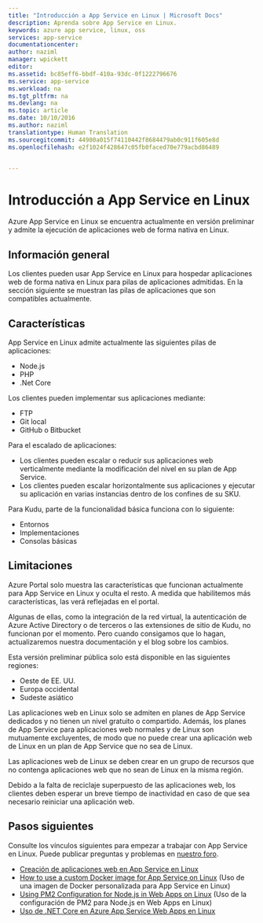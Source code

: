 ```yaml
---
title: "Introducción a App Service en Linux | Microsoft Docs"
description: Aprenda sobre App Service en Linux.
keywords: azure app service, linux, oss
services: app-service
documentationcenter: 
author: naziml
manager: wpickett
editor: 
ms.assetid: bc85eff6-bbdf-410a-93dc-0f1222796676
ms.service: app-service
ms.workload: na
ms.tgt_pltfrm: na
ms.devlang: na
ms.topic: article
ms.date: 10/10/2016
ms.author: naziml
translationtype: Human Translation
ms.sourcegitcommit: 44980a015f74110442f8684479ab0c911f605e8d
ms.openlocfilehash: e2f1024f428647c05fb0faced70e779acbd86489


---
```

# <a name="introduction-to-app-service-on-linux"></a>Introducción a App Service en Linux
Azure App Service en Linux se encuentra actualmente en versión preliminar y admite la ejecución de aplicaciones web de forma nativa en Linux.

## <a name="overview"></a>Información general
Los clientes pueden usar App Service en Linux para hospedar aplicaciones web de forma nativa en Linux para pilas de aplicaciones admitidas. En la sección siguiente se muestran las pilas de aplicaciones que son compatibles actualmente. 

## <a name="features"></a>Características
App Service en Linux admite actualmente las siguientes pilas de aplicaciones:

* Node.js
* PHP
* .Net Core

Los clientes pueden implementar sus aplicaciones mediante:

* FTP
* Git local
* GitHub o Bitbucket

Para el escalado de aplicaciones:

* Los clientes pueden escalar o reducir sus aplicaciones web verticalmente mediante la modificación del nivel en su plan de App Service.
* Los clientes pueden escalar horizontalmente sus aplicaciones y ejecutar su aplicación en varias instancias dentro de los confines de su SKU.

Para Kudu, parte de la funcionalidad básica funciona con lo siguiente:

* Entornos
* Implementaciones
* Consolas básicas

## <a name="limitations"></a>Limitaciones
Azure Portal solo muestra las características que funcionan actualmente para App Service en Linux y oculta el resto. A medida que habilitemos más características, las verá reflejadas en el portal.

Algunas de ellas, como la integración de la red virtual, la autenticación de Azure Active Directory o de terceros o las extensiones de sitio de Kudu, no funcionan por el momento. Pero cuando consigamos que lo hagan, actualizaremos nuestra documentación y el blog sobre los cambios.

Esta versión preliminar pública solo está disponible en las siguientes regiones:

* Oeste de EE. UU.
* Europa occidental 
* Sudeste asiático

Las aplicaciones web en Linux solo se admiten en planes de App Service dedicados y no tienen un nivel gratuito o compartido. Además, los planes de App Service para aplicaciones web normales y de Linux son mutuamente excluyentes, de modo que no puede crear una aplicación web de Linux en un plan de App Service que no sea de Linux.

Las aplicaciones web de Linux se deben crear en un grupo de recursos que no contenga aplicaciones web que no sean de Linux en la misma región.

Debido a la falta de reciclaje superpuesto de las aplicaciones web, los clientes deben esperar un breve tiempo de inactividad en caso de que sea necesario reiniciar una aplicación web.

## <a name="next-steps"></a>Pasos siguientes
Consulte los vínculos siguientes para empezar a trabajar con App Service en Linux. Puede publicar preguntas y problemas en [nuestro foro](https://social.msdn.microsoft.com/forums/azure/home?forum=windowsazurewebsitespreview).

* [Creación de aplicaciones web en App Service en Linux](app-service-linux-how-to-create-a-web-app.md)
* [How to use a custom Docker image for App Service on Linux](app-service-linux-using-custom-docker-image.md) (Uso de una imagen de Docker personalizada para App Service en Linux)
* [Using PM2 Configuration for Node.js in Web Apps on Linux](app-service-linux-using-nodejs-pm2.md) (Uso de la configuración de PM2 para Node.js en Web Apps en Linux)
* [Uso de .NET Core en Azure App Service Web Apps en Linux](app-service-linux-intro.md)




<!--HONumber=Nov16_HO3-->


